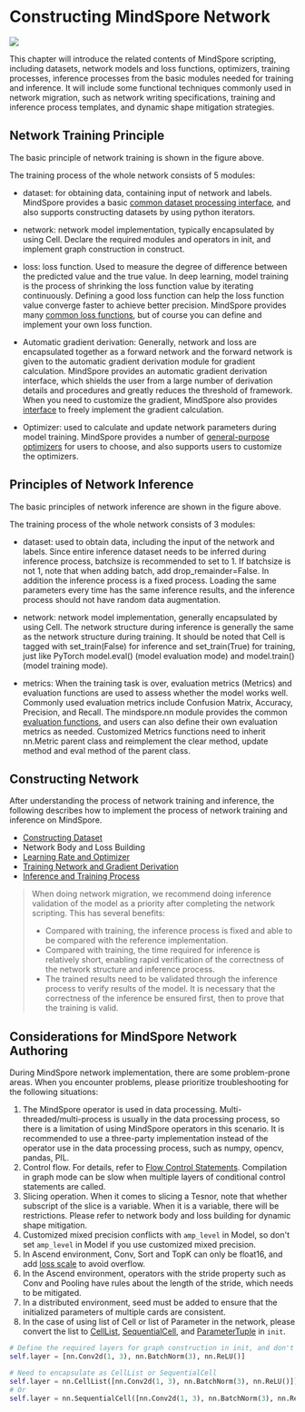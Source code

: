 # Constructing MindSpore Network

<a href="https://gitee.com/mindspore/docs/blob/r1.9/docs/mindspore/source_en/migration_guide/model_development/model_development.md" target="_blank"><img src="https://mindspore-website.obs.cn-north-4.myhuaweicloud.com/website-images/r1.9/resource/_static/logo_source_en.png"></a>

This chapter will introduce the related contents of MindSpore scripting, including datasets, network models and loss functions, optimizers, training processes, inference processes from the basic modules needed for training and inference. It will include some functional techniques commonly used in network migration, such as network writing specifications, training and inference process templates, and dynamic shape mitigation strategies.

## Network Training Principle

The basic principle of network training is shown in the figure above.

The training process of the whole network consists of 5 modules:

- dataset: for obtaining data, containing input of network and labels. MindSpore provides a basic [common dataset processing interface](https://www.mindspore.cn/docs/en/r1.9/api_python/mindspore.dataset.html), and also supports constructing datasets by using python iterators.

- network: network model implementation, typically encapsulated by using Cell. Declare the required modules and operators in init, and implement graph construction in construct.

- loss: loss function. Used to measure the degree of difference between the predicted value and the true value. In deep learning, model training is the process of shrinking the loss function value by iterating continuously. Defining a good loss function can help the loss function value converge faster to achieve better precision. MindSpore provides many [common loss functions](https://www.mindspore.cn/docs/en/r1.9/api_python/mindspore.nn.html#loss-function), but of course you can define and implement your own loss function.

- Automatic gradient derivation: Generally, network and loss are encapsulated together as a forward network and the forward network is given to the automatic gradient derivation module for gradient calculation. MindSpore provides an automatic gradient derivation interface, which shields the user from a large number of derivation details and procedures and greatly reduces the threshold of framework. When you need to customize the gradient, MindSpore also provides [interface](https://www.mindspore.cn/tutorials/experts/en/r1.9/network/custom_cell_reverse.html) to freely implement the gradient calculation.

- Optimizer: used to calculate and update network parameters during model training. MindSpore provides a number of [general-purpose optimizers](https://www.mindspore.cn/docs/en/r1.9/api_python/mindspore.nn.html#optimizer) for users to choose, and also supports users to customize the optimizers.

## Principles of Network Inference

The basic principles of network inference are shown in the figure above.

The training process of the whole network consists of 3 modules:

- dataset: used to obtain data, including the input of the network and labels. Since entire inference dataset needs to be inferred during inference process, batchsize is recommended to set to 1. If batchsize is not 1, note that when adding batch, add drop_remainder=False. In addition the inference process is a fixed process. Loading the same parameters every time has the same inference results, and the inference process should not have random data augmentation.

- network: network model implementation, generally encapsulated by using Cell. The network structure during inference is generally the same as the network structure during training. It should be noted that Cell is tagged with set_train(False) for inference and set_train(True) for training, just like PyTorch model.eval() (model evaluation mode) and model.train() (model training mode).

- metrics: When the training task is over, evaluation metrics (Metrics) and evaluation functions are used to assess whether the model works well. Commonly used evaluation metrics include Confusion Matrix, Accuracy, Precision, and Recall. The mindspore.nn module provides the common [evaluation functions](https://www.mindspore.cn/docs/en/r1.9/api_python/mindspore.train.html#evaluation-metrics), and users can also define their own evaluation metrics as needed. Customized Metrics functions need to inherit nn.Metric parent class and reimplement the clear method, update method and eval method of the parent class.

## Constructing Network

After understanding the process of network training and inference, the following describes how to implement the process of network training and inference on MindSpore.

- [Constructing Dataset](https://www.mindspore.cn/docs/en/r1.9/migration_guide/model_development/dataset.html)
- Network Body and Loss Building
- [Learning Rate and Optimizer](https://www.mindspore.cn/docs/en/r1.9/migration_guide/model_development/learning_rate_and_optimizer.html)
- [Training Network and Gradient Derivation](https://www.mindspore.cn/docs/en/r1.9/migration_guide/model_development/training_and_gradient.html)
- [Inference and Training Process](https://www.mindspore.cn/docs/en/r1.9/migration_guide/model_development/training_and_evaluation_procession.html)

> When doing network migration, we recommend doing inference validation of the model as a priority after completing the network scripting. This has several benefits:
>
> - Compared with training, the inference process is fixed and able to be compared with the reference implementation.
> - Compared with training, the time required for inference is relatively short, enabling rapid verification of the correctness of the network structure and inference process.
> - The trained results need to be validated through the inference process to verify results of the model. It is necessary that the correctness of the inference be ensured first, then to prove that the training is valid.

## Considerations for MindSpore Network Authoring

During MindSpore network implementation, there are some problem-prone areas. When you encounter problems, please prioritize troubleshooting for the following situations:

1. The MindSpore operator is used in data processing. Multi-threaded/multi-process is usually in the data processing process, so there is a limitation of using MindSpore operators in this scenario. It is recommended to use a three-party implementation instead of the operator use in the data processing process, such as numpy, opencv, pandas, PIL.
2. Control flow. For details, refer to [Flow Control Statements](https://www.mindspore.cn/tutorials/experts/en/r1.9/network/control_flow.html). Compilation in graph mode can be slow when multiple layers of conditional control statements are called.
3. Slicing operation. When it comes to slicing a Tesnor, note that whether subscript of the slice is a variable. When it is a variable, there will be restrictions. Please refer to network body and loss building for dynamic shape mitigation.
4. Customized mixed precision conflicts with `amp_level` in Model, so don't set `amp_level` in Model if you use customized mixed precision.
5. In Ascend environment, Conv, Sort and TopK can only be float16, and add [loss scale](https://mindspore.cn/tutorials/experts/en/r1.9/others/mixed_precision.html) to avoid overflow.
6. In the Ascend environment, operators with the stride property such as Conv and Pooling have rules about the length of the stride, which needs to be mitigated.
7. In a distributed environment, seed must be added to ensure that the initialized parameters of multiple cards are consistent.
8. In the case of using list of Cell or list of Parameter in the network, please convert the list to [CellList](https://www.mindspore.cn/docs/en/r1.9/api_python/nn/mindspore.nn.CellList.html), [SequentialCell](https://www.mindspore.cn/docs/en/r1.9/api_python/nn/mindspore.nn.SequentialCell.html), and [ParameterTuple](https://www.mindspore.cn/docs/en/r1.9/api_python/mindspore/mindspore.ParameterTuple.html) in `init`.

```python
# Define the required layers for graph construction in init, and don't write it like this
self.layer = [nn.Conv2d(1, 3), nn.BatchNorm(3), nn.ReLU()]

# Need to encapsulate as CellList or SequentialCell
self.layer = nn.CellList([nn.Conv2d(1, 3), nn.BatchNorm(3), nn.ReLU()])
# Or
self.layer = nn.SequentialCell([nn.Conv2d(1, 3), nn.BatchNorm(3), nn.ReLU()])
```
